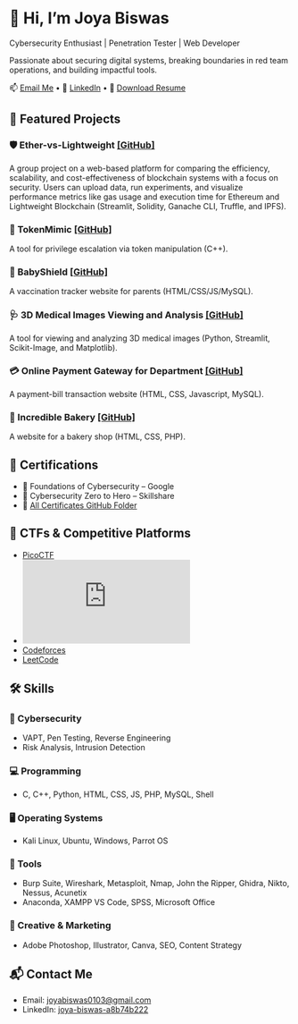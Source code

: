   <h1>👋 Hi, I’m Joya Biswas</h1>
  <p>Cybersecurity Enthusiast | Penetration Tester | Web Developer</p>
  <p>Passionate about securing digital systems, breaking boundaries in red team operations, and building impactful tools.</p>
  <p>
    📫 <a href="mailto:joyabiswas0103@gmail.com">Email Me</a> • 
    🔗 <a href="https://www.linkedin.com/in/joya-biswas-a8b74b222">LinkedIn</a> • 
    📄 <a href="./Joya_Biswas_Resume.pdf" download>Download Resume</a>
  </p>

  
  <h2>💼 Featured Projects</h2>
<div class="card">
  <h3>🛡️ Ether-vs-Lightweight <a href="https://github.com/Joya-Biswas/Ether-vs-Lightweight">[GitHub]</a></h3>
  <p>A group project on a web-based platform for comparing the efficiency, scalability, and cost-effectiveness of blockchain systems with a focus on security. Users can upload data, run experiments, and visualize performance metrics like gas usage and execution time for Ethereum and Lightweight Blockchain (Streamlit, Solidity, Ganache CLI, Truffle, and IPFS).</p>
</div>
<div class="card">
  <h3>🔐 TokenMimic <a href="https://github.com/Joya-Biswas/TokenMimic">[GitHub]</a></h3>
  <p>A tool for privilege escalation via token manipulation (C++).</p>
</div>
<div class="card">
  <h3>👶 BabyShield <a href="https://github.com/Joya-Biswas/BabyShield-Vaccination-">[GitHub]</a></h3>
  <p>A vaccination tracker website for parents (HTML/CSS/JS/MySQL).</p>
</div>
<div class="card">
  <h3>🩺 3D Medical Images Viewing and Analysis <a href="#">[GitHub]</a></h3>
  <p>A tool for viewing and analyzing 3D medical images (Python, Streamlit, Scikit-Image, and Matplotlib).</p>
</div>
<div class="card">
  <h3>💳 Online Payment Gateway for Department <a href="#">[GitHub]</a></h3>
  <p>A payment-bill transaction website (HTML, CSS, Javascript, MySQL).</p>
</div>
<div class="card">
  <h3>🍰 Incredible Bakery <a href="https://github.com/Joya-Biswas/BakeryShop-Website">[GitHub]</a></h3>
  <p>A website for a bakery shop (HTML, CSS, PHP).</p>
</div>


  <h2>🏅 Certifications</h2>
<div class="card">
  <ul>
    <li>📜 Foundations of Cybersecurity – Google</li>
    <li>📜 Cybersecurity Zero to Hero – Skillshare</li>
    <li>📂 <a href="https://github.com/Joya-Biswas/Certificates" target="_blank">All Certificates GitHub Folder</a></li>
  </ul>
</div>


  <h2>🧠 CTFs & Competitive Platforms</h2>
  <ul>
    <li><a href="https://picoctf.org/users/Joya_Biswas">PicoCTF</a></li>
    <li>
  <iframe src="https://tryhackme.com/api/v2/badges/public-profile?userPublicId=2139063" style="border:none;"></iframe></li>
    <li><a href="https://codeforces.com/profile/Joya_Biswas">Codeforces</a></li>
    <li><a href="https://leetcode.com/u/JB10__">LeetCode</a></li>
  </ul>

  <h2>🛠️ Skills</h2>
  <div class="card">
    <h3>🔐 Cybersecurity</h3>
    <ul>
      <li>VAPT, Pen Testing, Reverse Engineering</li>
      <li>Risk Analysis, Intrusion Detection</li>
    </ul>
  </div>
  <div class="card">
    <h3>💻 Programming</h3>
    <ul>
      <li>C, C++, Python, HTML, CSS, JS, PHP, MySQL, Shell</li>
    </ul>
  </div>
  <div class="card">
    <h3>🖥️ Operating Systems</h3>
    <ul>
      <li>Kali Linux, Ubuntu, Windows, Parrot OS</li>
    </ul>
  </div>
  <div class="card">
    <h3>🧰 Tools</h3>
    <ul>
      <li>Burp Suite, Wireshark, Metasploit, Nmap, John the Ripper, Ghidra, Nikto, Nessus, Acunetix</li>
      <li>Anaconda, XAMPP VS Code, SPSS, Microsoft Office</li>
    </ul>
  </div>
  <div class="card">
    <h3>🎨 Creative & Marketing</h3>
    <ul>
      <li>Adobe Photoshop, Illustrator, Canva, SEO, Content Strategy</li>
    </ul>
  </div>

  <h2>📬 Contact Me</h2>
  <ul>
    <li>Email: <a href="mailto:joyabiswas0103@gmail.com">joyabiswas0103@gmail.com</a></li>
    <li>LinkedIn: <a href="https://linkedin.com/in/joya-biswas-a8b74b222">joya-biswas-a8b74b222</a></li>
  </ul>
